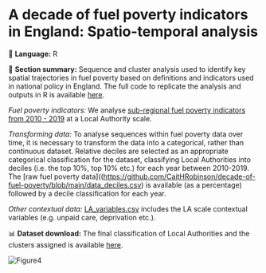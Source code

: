 # A decade of fuel poverty indicators in England: Spatio-temporal analysis

💬 **Language:** R

📌 **Section summary:** Sequence and cluster analysis used to identify key spatial trajectories in fuel poverty based on definitions and indicators used in national policy in England. The full code to replicate the analysis and outputs in R is available [here](https://github.com/CaitHRobinson/decade-of-fuel-poverty/blob/main/TenYears.Rmd).

*Fuel poverty indicators:* We analyse [sub-regional fuel poverty indicators from 2010 - 2019](https://www.gov.uk/government/collections/fuel-poverty-sub-regional-statistics) at a Local Authority scale. 

*Transforming data:* To analyse sequences within fuel poverty data over time, it is necessary to transform the data into a categorical, rather than continuous dataset. Relative deciles are selected as an appropriate categorical classification for the dataset, classifying Local Authorities into deciles (i.e. the top 10%, top 10% etc.) for each year between 2010-2019. The [raw fuel poverty data]((https://github.com/CaitHRobinson/decade-of-fuel-poverty/blob/main/data_deciles.csv) is available (as a percentage) followed by a decile classification for each year.

*Other contextual data:* [LA_variables.csv](https://github.com/CaitHRobinson/decade-of-fuel-poverty/blob/main/LA_variables.csv) includes the LA scale contextual variables (e.g. unpaid care, deprivation etc.).

📊 **Dataset download:** The final classification of Local Authorities and the clusters assigned is available [here](https://github.com/CaitHRobinson/decade-of-fuel-poverty/blob/main/LA_finaldataset.csv).

![Figure4](https://user-images.githubusercontent.com/57355504/236172237-bcea9eff-b136-480f-849a-d7c588e77029.png)
